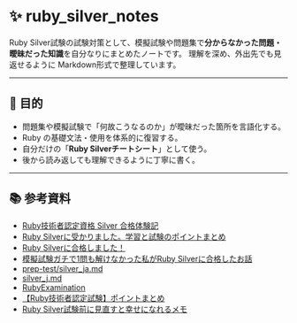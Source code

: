 # ✨ ruby_silver_notes
Ruby Silver試験の試験対策として、模擬試験や問題集で**分からなかった問題・曖昧だった知識**を自分なりにまとめたノートです。
理解を深め、外出先でも見返せるように Markdown形式で整理しています。

---

## 🎯 目的
- 問題集や模擬試験で「何故こうなるのか」が曖昧だった箇所を言語化する。
- Ruby の基礎文法・使用を体系的に復習する。
- 自分だけの「**Ruby Silverチートシート**」として使う。
- 後から読み返しても理解できるように丁寧に書く。

---

## 📚 参考資料
- [Ruby技術者認定資格 Silver 合格体験記](https://note.com/ruby_dev/n/n5e6ba192527c)
- [Ruby Silverに受かりました。学習と試験のポイントまとめ](https://yukiwatanabe.hatenablog.com/entry/2024/01/25/005947)
- [Ruby Silverに合格しました！](https://suzuka-hk.hatenablog.com/entry/2023/07/29/105910)
- [模擬試験ガチで1問も解けなかった私がRuby Silverに合格したお話](https://miyamizu.hatenadiary.jp/entry/ruby_silver)
- [prep-test/silver_ja.md](https://github.com/ruby-association/prep-test/blob/version3/silver_ja.md)
- [silver_j.md](https://gist.github.com/sean2121/945035ef2341f0c39bf40762cd8531e0)
- [RubyExamination](https://rex.libertyfish.co.jp/)
- [【Ruby技術者認定試験】ポイントまとめ](https://qiita.com/menmenshod/items/aa03c7fe1701a1f03a56)
- [Ruby Silver試験前に見直すと幸せになれるメモ](https://tamata78.hatenablog.com/entry/2015/08/07/200454)

